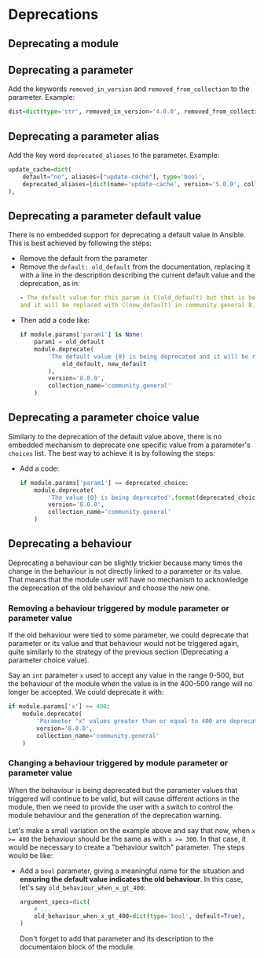 Deprecations
============

## Deprecating a module

## Deprecating a parameter

Add the keywords `removed_in_version` and `removed_from_collection` to the parameter. Example:

```python
dist=dict(type='str', removed_in_version='4.0.0', removed_from_collection='community.general'),
```

## Deprecating a parameter alias

Add the key word `deprecated_aliases` to the parameter. Example:

```python
update_cache=dict(
    default="no", aliases=["update-cache"], type='bool',
    deprecated_aliases=[dict(name='update-cache', version='5.0.0', collection_name='community.general')],
),
```

## Deprecating a parameter default value

There is no embedded support for deprecating a default value in Ansible. This is best achieved by following the steps:

* Remove the default from the parameter
* Remove the `default: old_default` from the documentation, replacing it with a line in the description describing the current default value and the deprecation, as in: 
  ```yaml
  - The default value for this param is C(old_default) but that is being deprecated 
  and it will be replaced with C(new_default) in community.general 8.0.0.
  ```
* Then add a code like:
  ```python
  if module.params['param1'] is None:
      param1 = old_default
      module.deprecate(
          'The default value {0} is being deprecated and it will be replaced by {1}'.format(
              old_default, new_default
          ),
          version='8.0.0', 
          collection_name='community.general'
      )
  ```

## Deprecating a parameter choice value

Similarly to the deprecation of the default value above, there is no embedded mechanism to deprecate one specific value from a parameter's `choices` list. The best way to achieve it is by following the steps:

* Add a code:
  ```python
  if module.params['param1'] == deprecated_choice:
      module.deprecate(
          'The value {0} is being deprecated'.format(deprecated_choice), 
          version='8.0.0', 
          collection_name='community.general'
      )
  ```

## Deprecating a behaviour

Deprecating a behaviour can be slightly trickier because many times the change in the behaviour is not directly linked to a parameter or its value. That means that the module user will have no mechanism to acknowledge the deprecation of the old behaviour and choose the new one. 

### Removing a behaviour triggered by module parameter or parameter value

If the old behaviour were tied to some parameter, we could deprecate that parameter or its value and that behaviour would not be triggered again, quite similarly to the strategy of the previous section (Deprecating a parameter choice value).

Say an `int` parameter `x` used to accept any value in the range 0-500, but the behaviour of the module when the value is in the 400-500 range will no longer be accepted. We could deprecate it with:

```python
if module.params['x'] >= 400:
    module.deprecate(
        'Parameter "x" values greater than or equal to 400 are deprecated', 
        version='8.0.0', 
        collection_name='community.general'
    )
```

### Changing a behaviour triggered by module parameter or parameter value

When the behaviour is being deprecated but the parameter values that triggered will continue to be valid, but will cause different actions in the module, then we need to provide the user with a switch to control the module behaviour and the generation of the deprecation warning.

Let's make a small variation on the example above and say that now, when `x >= 400` the behaviour should be the same as with `x >= 300`. In that case, it would be necessary to create a "behaviour switch" parameter. The steps would be like:

* Add a `bool` parameter, giving a meaningful name for the situation and **ensuring the default value indicates the old behaviour**. In this case, let's say `old_behaviour_when_x_gt_400`:

  ```python
  argument_specs=dict(
      # ...
      old_behaviour_when_x_gt_400=dict(type='bool', default=True),
  )
  ```
  Don't forget to add that parameter and its description to the documentaion block of the module.

